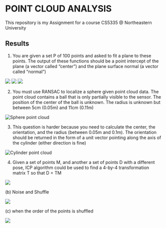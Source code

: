 # POINT CLOUD ANALYSIS

This repository is my Assignment for a course CS5335 @ Northeastern University

## Results

1) You are given a set P of 100 points and asked to fit a plane to these points. The output of these functions should be a point intercept of the plane (a vector called “center”) and the plane surface normal (a vector called “normal”)

![](https://github.com/venkydesai/RANSAC_cloud_points/blob/main/Results/Figure_1(a).png)
![](https://github.com/venkydesai/RANSAC_cloud_points/blob/main/Results/Figure_1(b).png)
![](https://github.com/venkydesai/RANSAC_cloud_points/blob/main/Results/Figure_1(c).png)

2) You must use RANSAC to localize a sphere given point cloud data. The point cloud contains a ball that is only partially visible to the sensor. The position of the center of the ball is unknown. The radius is unknown but between 5cm (0.05m) and 11cm (0.11m)

![Sphere point cloud](https://github.com/venkydesai/RANSAC_cloud_points/blob/main/Results/Figure_2.png)

3) This question is harder because you need to calculate the center, the orientation, and the radius (between 0.05m and 0.1m). The orientation should be returned in the form of a unit vector pointing along the axis of the cylinder (either direction is fine)

![Cylinder point cloud](https://github.com/venkydesai/RANSAC_cloud_points/blob/main/Results/Figure_3.png)


4) Given a set of points M, and another a set of points D with a different pose, ICP algorithm could be used to find a 4-by-4 transformation matrix T so that D = TM

![](https://github.com/venkydesai/RANSAC_cloud_points/blob/main/Results/Figure_4(a).png)

(b) Noise and Shuffle

![](https://github.com/venkydesai/RANSAC_cloud_points/blob/main/Results/Figure_4(b).png)

(c) when the order of the points is shuffled

![](https://github.com/venkydesai/RANSAC_cloud_points/blob/main/Results/Figure_4(c).png)


